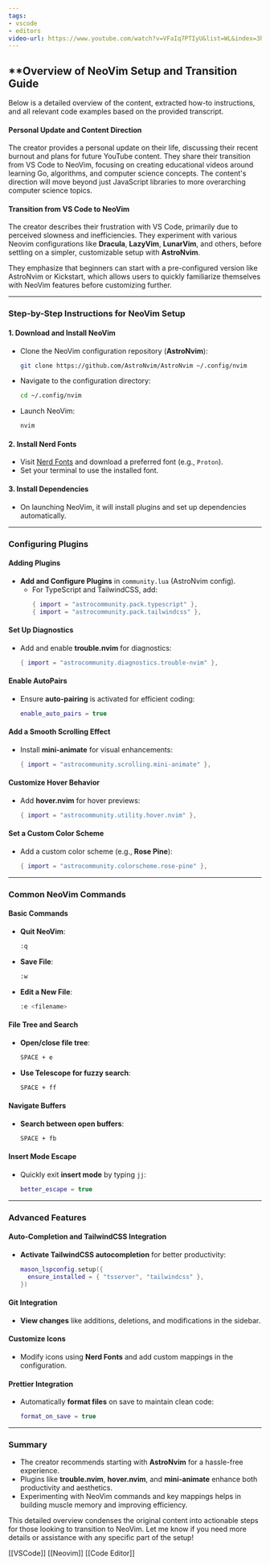 ```yaml
---
tags:
- vscode
- editors
video-url: https://www.youtube.com/watch?v=VFaIq7PTIyU&list=WL&index=3https://www.youtube.com/watch?v=VFaIq7PTIyU&list=WL&index=3
---
```


## **Overview of NeoVim Setup and Transition Guide

Below is a detailed overview of the content, extracted how-to instructions, and all relevant code examples based on the provided transcript.

#### Personal Update and Content Direction

The creator provides a personal update on their life, discussing their recent burnout and plans for future YouTube content. They share their transition from VS Code to NeoVim, focusing on creating educational videos around learning Go, algorithms, and computer science concepts. The content's direction will move beyond just JavaScript libraries to more overarching computer science topics.

#### Transition from VS Code to NeoVim

The creator describes their frustration with VS Code, primarily due to perceived slowness and inefficiencies. They experiment with various Neovim configurations like **Dracula**, **LazyVim**, **LunarVim**, and others, before settling on a simpler, customizable setup with **AstroNvim**.

They emphasize that beginners can start with a pre-configured version like AstroNvim or Kickstart, which allows users to quickly familiarize themselves with NeoVim features before customizing further.

---

### Step-by-Step Instructions for NeoVim Setup

#### **1. Download and Install NeoVim**

- Clone the NeoVim configuration repository (**AstroNvim**):
  ```bash
  git clone https://github.com/AstroNvim/AstroNvim ~/.config/nvim
  ```
- Navigate to the configuration directory:
  ```bash
  cd ~/.config/nvim
  ```
- Launch NeoVim:
  ```bash
  nvim
  ```

#### **2. Install Nerd Fonts**

- Visit [Nerd Fonts](https://www.nerdfonts.com/) and download a preferred font (e.g., `Proton`).
- Set your terminal to use the installed font.

#### **3. Install Dependencies**

- On launching NeoVim, it will install plugins and set up dependencies automatically.

---

### Configuring Plugins

#### **Adding Plugins**

- **Add and Configure Plugins** in `community.lua` (AstroNvim config).
  - For TypeScript and TailwindCSS, add:
    ```lua
    { import = "astrocommunity.pack.typescript" },
    { import = "astrocommunity.pack.tailwindcss" },
    ```

#### **Set Up Diagnostics**

- Add and enable **trouble.nvim** for diagnostics:
  ```lua
  { import = "astrocommunity.diagnostics.trouble-nvim" },
  ```

#### **Enable AutoPairs**

- Ensure **auto-pairing** is activated for efficient coding:
  ```lua
  enable_auto_pairs = true
  ```

#### **Add a Smooth Scrolling Effect**

- Install **mini-animate** for visual enhancements:
  ```lua
  { import = "astrocommunity.scrolling.mini-animate" },
  ```

#### **Customize Hover Behavior**

- Add **hover.nvim** for hover previews:
  ```lua
  { import = "astrocommunity.utility.hover.nvim" },
  ```

#### **Set a Custom Color Scheme**

- Add a custom color scheme (e.g., **Rose Pine**):
  ```lua
  { import = "astrocommunity.colorscheme.rose-pine" },
  ```

---

### Common NeoVim Commands

#### **Basic Commands**

- **Quit NeoVim**:
  ```bash
  :q
  ```
- **Save File**:
  ```bash
  :w
  ```
- **Edit a New File**:
  ```bash
  :e <filename>
  ```

#### **File Tree and Search**

- **Open/close file tree**:
  ```bash
  SPACE + e
  ```
- **Use Telescope for fuzzy search**:
  ```bash
  SPACE + ff
  ```

#### **Navigate Buffers**

- **Search between open buffers**:
  ```bash
  SPACE + fb
  ```

#### **Insert Mode Escape**

- Quickly exit **insert mode** by typing `jj`:
  ```lua
  better_escape = true
  ```

---

### Advanced Features

#### **Auto-Completion and TailwindCSS Integration**

- **Activate TailwindCSS autocompletion** for better productivity:
  ```lua
  mason_lspconfig.setup({
    ensure_installed = { "tsserver", "tailwindcss" },
  })
  ```

#### **Git Integration**

- **View changes** like additions, deletions, and modifications in the sidebar.

#### **Customize Icons**

- Modify icons using **Nerd Fonts** and add custom mappings in the configuration.

#### **Prettier Integration**

- Automatically **format files** on save to maintain clean code:
  ```lua
  format_on_save = true
  ```

---

### Summary

- The creator recommends starting with **AstroNvim** for a hassle-free experience.
- Plugins like **trouble.nvim**, **hover.nvim**, and **mini-animate** enhance both productivity and aesthetics.
- Experimenting with NeoVim commands and key mappings helps in building muscle memory and improving efficiency.

This detailed overview condenses the original content into actionable steps for those looking to transition to NeoVim. Let me know if you need more details or assistance with any specific part of the setup!

[[VSCode]]  [[Neovim]]  [[Code Editor]]